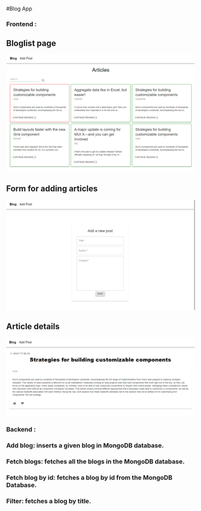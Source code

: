 #Blog App

### Frontend :

## Bloglist page

![Test Image 1](https://github.com/roua-cyber/Blog_app/blob/main/img1.png)

##  Form for adding articles

![Test Image 1](https://github.com/roua-cyber/Blog_app/blob/main/img3.png)

## Article details

![Test Image 1](https://github.com/roua-cyber/Blog_app/blob/main/img2.png)

### Backend :

###  Add blog: inserts a given blog in MongoDB database.
###  Fetch blogs: fetches all the blogs in the MongoDB database.
###  Fetch blog by id: fetches a blog by id from the MongoDB Database.
###  Filter: fetches a blog by title.



